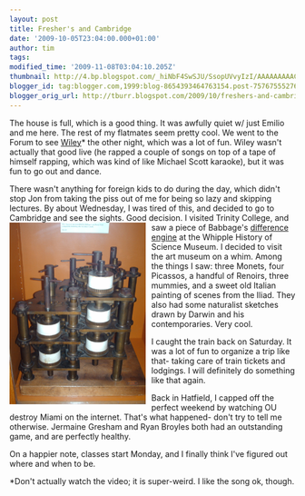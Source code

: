 ```yaml
---
layout: post
title: Fresher's and Cambridge
date: '2009-10-05T23:04:00.000+01:00'
author: tim
tags: 
modified_time: '2009-11-08T03:04:10.205Z'
thumbnail: http://4.bp.blogspot.com/_hiNbF4SwSJU/SsopUVvyIzI/AAAAAAAAACo/66LFx8F1LaI/s72-c/HPIM1413.JPG
blogger_id: tag:blogger.com,1999:blog-8654393464763154.post-757675552769368757
blogger_orig_url: http://tburr.blogspot.com/2009/10/freshers-and-cambridge.html
---
```


The house is full, which is a good thing. It was awfully quiet w/ just Emilio and me here. The rest of my flatmates seem pretty cool. We went to the Forum to see <a href="http://www.youtube.com/watch?v=dnezldGu7JU">Wiley</a>* the other night, which was a lot of fun. Wiley wasn't actually that good live (he rapped a couple of songs on top of a tape of himself rapping, which was kind of like Michael Scott karaoke), but it was fun to go out and dance. 

There wasn't anything for foreign kids to do during the day, which didn't stop Jon from taking the piss out of me for being so lazy and skipping lectures. By about Wednesday, I was tired of this, and decided to go to Cambridge and see the sights. Good decision.
<a href="/images/eurotrip/difference_engine_cambridge.JPG"><img style="float:left; margin:0 10px 10px 0;cursor:pointer; cursor:hand;width: 240px; height: 320px;" src="/images/eurotrip/difference_engine_cambridge.JPG" border="0" /></a>
I visited Trinity College, and saw a piece of Babbage's <a href="http://en.wikipedia.org/wiki/Difference_engine">difference engine</a> at the Whipple History of Science Museum. I decided to visit the art museum on a whim. Among the things I saw: three Monets, four Picassos, a handful of Renoirs, three mummies, and a sweet old Italian painting of scenes from the Iliad. They also had some naturalist sketches drawn by Darwin and his contemporaries. Very cool.

I caught the train back on Saturday. It was a lot of fun to organize a trip like that- taking care of train tickets and lodgings. I will definitely do something like that again. 

Back in Hatfield, I capped off the perfect weekend by watching OU destroy Miami on the internet. That's what happened- don't try to tell me otherwise. Jermaine Gresham and Ryan Broyles both had an outstanding game, and are perfectly healthy.   

On a happier note, classes start Monday, and I finally think I've figured out where and when to be. 



*Don't actually watch the video; it is super-weird. I like the song ok, though.